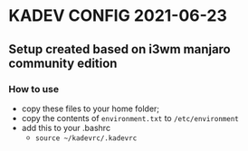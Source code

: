 # KADEV CONFIG 2021-06-23

## Setup created based on i3wm manjaro community edition

### How to use

* copy these files to your home folder;
* copy the contents of `environment.txt` to `/etc/environment`
* add this to your .bashrc
  * `source ~/kadevrc/.kadevrc`

